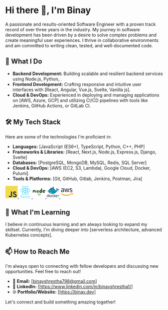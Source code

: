 # Hi there 👋, I'm Binay

A passionate and results-oriented Software Engineer with a proven track record of over three years in the industry. My journey in software development has been driven by a desire to solve complex problems and create meaningful user experiences. I thrive in collaborative environments and am committed to writing clean, tested, and well-documented code.

## 🚀 What I Do

- **Backend Development:** Building scalable and resilient backend services using Node.js, Python, .
- **Frontend Development:** Crafting responsive and intuitive user interfaces with [React, Angular, Vue.js, Svelte, Vanilla js].
- **Cloud & DevOps:** Experienced in deploying and managing applications on [AWS, Azure, GCP] and utilizing CI/CD pipelines with tools like Jenkins, GitHub Actions, or GitLab CI.

## 🛠️ My Tech Stack

Here are some of the technologies I'm proficient in:

- **Languages:** [JavaScript (ES6+), TypeScript, Python, C++, PHP]
- **Frameworks & Libraries:** [React, Next.js, Node.js, Express.js, Django, Svelte]
- **Databases:** [PostgreSQL, MongoDB, MySQL, Redis, SQL Server]
- **Cloud & DevOps:** [AWS (EC2, S3, Lambda), Google Cloud, Docker, Pulumi]
- **Tools & Platforms:** [Git, GitHub, Gitlab, Jenkins, Postman, Jira]



<p align="left">
  <a href="https://developer.mozilla.org/en-US/docs/Web/JavaScript" target="_blank" rel="noreferrer">
    <img src="https://raw.githubusercontent.com/devicons/devicon/master/icons/javascript/javascript-original.svg" alt="javascript" width="40" height="40"/>
  </a>
  <a href="https://reactjs.org/" target="_blank" rel="noreferrer">
    <img src="https://raw.githubusercontent.com/devicons/devicon/master/icons/react/react-original-wordmark.svg" alt="react" width="40" height="40"/>
  </a>
  <a href="https://nodejs.org" target="_blank" rel="noreferrer">
    <img src="https://raw.githubusercontent.com/devicons/devicon/master/icons/nodejs/nodejs-original-wordmark.svg" alt="nodejs" width="40" height="40"/>
  </a>
    <a href="https://www.docker.com/" target="_blank" rel="noreferrer">
    <img src="https://raw.githubusercontent.com/devicons/devicon/master/icons/docker/docker-original-wordmark.svg" alt="docker" width="40" height="40"/>
  </a>
  <a href="https://aws.amazon.com" target="_blank" rel="noreferrer">
    <img src="https://raw.githubusercontent.com/devicons/devicon/master/icons/amazonwebservices/amazonwebservices-original-wordmark.svg" alt="aws" width="40" height="40"/>
  </a>
</p>


## 🌱 What I'm Learning

I believe in continuous learning and am always looking to expand my skillset. Currently, I'm diving deeper into [serverless architecture, advanced Kubernetes concepts].


## 📫 How to Reach Me

I'm always open to connecting with fellow developers and discussing new opportunities. Feel free to reach out!

- 📧 **Email:** [binayshrestha798@gmail.com]
- 💼 **LinkedIn:** [https://www.linkedin.com/in/binayshrestha1/]
- 🌐 **Portfolio/Website:** [https://binay.dev]

Let's connect and build something amazing together!
